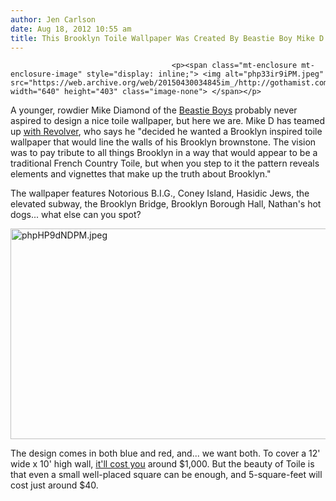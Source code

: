 ```yaml
---
author: Jen Carlson
date: Aug 18, 2012 10:55 am
title: This Brooklyn Toile Wallpaper Was Created By Beastie Boy Mike D
---
```


	
										<p><span class="mt-enclosure mt-enclosure-image" style="display: inline;"> <img alt="php33ir9iPM.jpeg" src="https://web.archive.org/web/20150430034845im_/http://gothamist.com/attachments/arts_jen/php33ir9iPM.jpeg" width="640" height="403" class="image-none"> </span></p>

<p>A younger, rowdier Mike Diamond of the <a href="https://web.archive.org/web/20150430034845/http://gothamist.com/tags/beastieboys">Beastie Boys</a> probably never aspired to design a nice toile wallpaper, but here we are. Mike D has teamed up <a href="https://web.archive.org/web/20150430034845/http://revolvernewyork.com/portfolio/brooklyn-toile/">with Revolver</a>, who says he &quot;decided he wanted a Brooklyn inspired toile wallpaper that would line the walls of his Brooklyn brownstone. The vision was to pay tribute to all things Brooklyn in a way that would appear to be a traditional French Country Toile, but when you step to it the pattern reveals elements and vignettes that make up the truth about Brooklyn.&quot;</p>

<p>The wallpaper features Notorious B.I.G., Coney Island, Hasidic Jews, the elevated subway, the Brooklyn Bridge, Brooklyn Borough Hall, Nathan&apos;s hot dogs... what else can you spot?</p>

<p><span class="mt-enclosure mt-enclosure-image" style="display: inline;"> <img alt="phpHP9dNDPM.jpeg" src="https://web.archive.org/web/20150430034845im_/http://gothamist.com/attachments/arts_jen/phpHP9dNDPM.jpeg" width="640" height="337" class="image-none"> </span></p>

<p>The design comes in both blue and red, and... we want both. To cover a 12&apos; wide x 10&apos; high wall, <a href="https://web.archive.org/web/20150430034845/http://www.flavorpaper.com/wallpaper/detail/152/Brooklyn-Toile">it&apos;ll cost you</a> around $1,000. But the beauty of Toile is that even a small well-placed square can be enough, and 5-square-feet will cost just around $40.</p>					
										
									
				